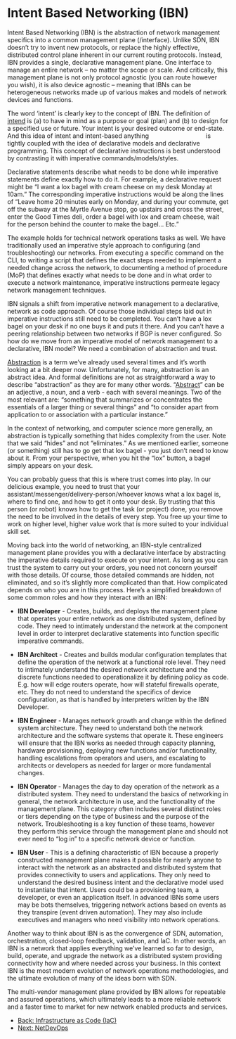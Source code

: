 # Intent Based Networking (IBN)
    

Intent Based Networking (IBN) is the abstraction of network management specifics into a common management plane (/interface). Unlike SDN, IBN doesn’t try to invent new protocols, or replace the highly effective, distributed control plane inherent in our current routing protocols. Instead, IBN provides a single, declarative management plane. One interface to manage an entire network – no matter the scope or scale. And critically, this management plane is not only protocol agnostic (you can route however you wish), it is also device agnostic – meaning that IBNs can be heterogeneous networks made up of various makes and models of network devices and functions.

The word ‘intent’ is clearly key to the concept of IBN. The definition of [intend](https://www.merriam-webster.com/dictionary/intend) is (a) to have in mind as a purpose or goal (plan) and (b) to design for a specified use or future. Your intent is your desired outcome or end-state. And this idea of intent and intent-based anything                                 is tightly coupled with the idea of declarative models and declarative programming. This concept of declarative instructions is best understood by contrasting it with imperative commands/models/styles.

Declarative statements describe what needs to be done while imperative statements define exactly how to do it. For example, a declarative request might be “I want a lox bagel with cream cheese on my desk Monday at 10am.” The corresponding imperative instructions would be along the lines of “Leave home 20 minutes early on Monday, and during your commute, get off the subway at the Myrtle Avenue stop, go upstairs and cross the street, enter the Good Times deli, order a bagel with lox and cream cheese, wait for the person behind the counter to make the bagel… Etc.”

The example holds for technical network operations tasks as well. We have traditionally used an imperative style approach to configuring (and troubleshooting) our networks. From executing a specific command on the CLI, to writing a script that defines the exact steps needed to implement a needed change across the network, to documenting a method of procedure (MoP) that defines exactly what needs to be done and in what order to execute a network maintenance, imperative instructions permeate legacy network management techniques.

IBN signals a shift from imperative network management to a declarative, network as code approach. Of course those individual steps laid out in imperative instructions still need to be completed. You can’t have a lox bagel on your desk if no one buys it and puts it there. And you can’t have a peering relationship between two networks if BGP is never configured. So how do we move from an imperative model of network management to a declarative, IBN model? We need a combination of abstraction and trust.

[Abstraction](https://en.wikipedia.org/wiki/Abstraction) is a term we’ve already used several times and it’s worth looking at a bit deeper now. Unfortunately, for many, abstraction is an abstract idea. And formal definitions are not as straightforward a way to describe “abstraction” as they are for many other words. “[Abstract](https://www.merriam-webster.com/dictionary/abstract)” can be an adjective, a noun, and a verb - each with several meanings. Two of the most relevant are: “something that summarizes or concentrates the essentials of a larger thing or several things” and “to consider apart from application to or association with a particular instance.” 

In the context of networking, and computer science more generally, an abstraction is typically something that hides complexity from the user. Note that we said “hides” and not “eliminates.” As we mentioned earlier, someone (or something) still has to go get that lox bagel - you just don’t need to know about it. From your perspective, when you hit the “lox” button, a bagel simply appears on your desk.

You can probably guess that this is where trust comes into play. In our delicious example, you need to trust that your assistant/messenger/delivery-person/whoever knows what a lox bagel is, where to find one, and how to get it onto your desk. By trusting that this person (or robot) knows how to get the task (or project) done, you remove the need to be involved in the details of every step. You free up your time to work on higher level, higher value work that is more suited to your individual skill set. 

Moving back into the world of networking, an IBN-style centralized management plane provides you with a declarative interface by abstracting the imperative details required to execute on your intent. As long as you can trust the system to carry out your orders, you need not concern yourself with those details. Of course, those detailed commands are hidden, not eliminated, and so it’s slightly more complicated than that. How complicated depends on who you are in this process. Here’s a simplified breakdown of some common roles and how they interact with an IBN:

- **IBN Developer** - Creates, builds, and deploys the management plane that operates your entire network as one distributed system, defined by code. They need to intimately understand the network at the component level in order to interpret declarative statements into function specific imperative commands.
    
- **IBN Architect** - Creates and builds modular configuration templates that define the operation of the network at a functional role level. They need to intimately understand the desired network architecture and the discrete functions needed to operationalize it by defining policy as code. E.g. how will edge routers operate, how will stateful firewalls operate, etc. They do not need to understand the specifics of device configuration, as that is handled by interpreters written by the IBN Developer.
    
- **IBN Engineer** - Manages network growth and change within the defined system architecture. They need to understand both the network architecture and the software systems that operate it. These engineers will ensure that the IBN works as needed through capacity planning, hardware provisioning, deploying new functions and/or functionality, handling escalations from operators and users, and escalating to architects or developers as needed for larger or more fundamental changes.
    
- **IBN Operator** - Manages the day to day operation of the network as a distributed system. They need to understand the basics of networking in general, the network architecture in use, and the functionality of the management plane. This category often includes several distinct roles or tiers depending on the type of business and the purpose of the network. Troubleshooting is a key function of these teams, however they perform this service through the management plane and should not ever need to “log in” to a specific network device or function.
    
- **IBN User** - This is a defining characteristic of IBN because a properly constructed management plane makes it possible for nearly anyone to interact with the network as an abstracted and distributed system that provides connectivity to users and applications. They only need to understand the desired business intent and the declarative model used to instantiate that intent. Users could be a provisioning team, a developer, or even an application itself. In advanced IBNs some users may be bots themselves, triggering network actions based on events as they transpire (event driven automation). They may also include executives and managers who need visibility into network operations. 
    
Another way to think about IBN is as the convergence of SDN, automation, orchestration, closed-loop feedback, validation, and IaC. In other words, an IBN is a network that applies everything we’ve learned so far to design, build, operate, and upgrade the network as a distributed system providing connectivity how and where needed across your business. In this context IBN is the most modern evolution of network operations methodologies, and the ultimate evolution of many of the ideas born with SDN.

The multi-vendor management plane provided by IBN allows for repeatable and assured operations, which ultimately leads to a more reliable network and a faster time to market for new network enabled products and services.

- [Back: Infrastructure as Code (IaC)](IaC.md)
- [Next: NetDevOps](NetDevOps.md)